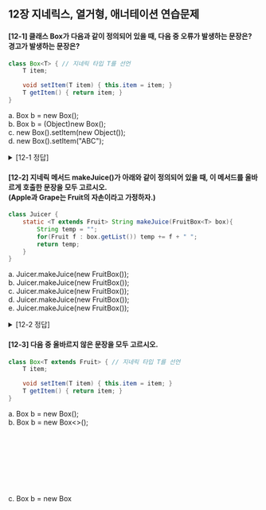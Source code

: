 ## 12장 지네릭스, 열거형, 애너테이션 연습문제

<h4>
[12-1] 클래스 Box가 다음과 같이 정의되어 있을 때, 다음 중 오류가 발생하는 문장은? 경고가 발생하는 문장은?
</h4>

```java
class Box<T> { // 지네릭 타입 T를 선언
    T item;

    void setItem(T item) { this.item = item; }
    T getItem() { return item; }
}
```

<p>
a. Box<Object> b = new Box<String>();</br>
b. Box<Object> b = (Object)new Box<String>();</br>
c. new Box<String>().setItem(new Object()); </br>
d. new Box<String>().setItem("ABC");
</p>

<details>
<summary>[12-1 정답]</summary>
<p id="answer">
<p>

```java
a. Box<Object> b = new Box<String>();</br>
b. Box<Object> b = (Object)new Box<String>();</br>
c. new Box<String>().setItem(new Object()); </br>
```

</p>
</details>

<h4>
[12-2] 지네릭 메서드 makeJuice()가 아래와 같이 정의되어 있을 때, 이 메서드를 올바 르게 호출한 문장을 모두 고르시오.
</br>(Apple과 Grape는 Fruit의 자손이라고 가정하자.)
</h4>

```java
class Juicer {
    static <T extends Fruit> String makeJuice(FruitBox<T> box){
        String temp = "";
        for(Fruit f : box.getList()) temp += f + " ";
        return temp;
    }
}
```

<p>
a. Juicer.<Apple>makeJuice(new FruitBox<Fruit>()); </br>
b. Juicer.<Fruit>makeJuice(new FruitBox<Grape>()); </br>
c. Juicer.<Fruit>makeJuice(new FruitBox<Fruit>()); </br>
d. Juicer.makeJuice(new FruitBox<Apple>());</br>
e. Juicer.makeJuice(new FruitBox<Object>());
</p>

<details>
<summary>[12-2 정답]</summary>
<p id="answer">
c. Juicer.<Fruit>makeJuice(new FruitBox<Fruit>()); </br>
d. Juicer.makeJuice(new FruitBox<Apple>());</br>
</br>
</p>
</details>

<h4>
[12-3] 다음 중 올바르지 않은 문장을 모두 고르시오.
</h4>

```java
class Box<T extends Fruit> { // 지네릭 타입 T를 선언
    T item;

    void setItem(T item) { this.item = item; }
    T getItem() { return item; }
}
```

<p>
a. Box<?> b = new Box();</br>
b. Box<?> b = new Box<>();</br>
c. Box<?> b = new Box<Object>();</br>
d. Box<Object> b = new Box<Fruit>();</br>
e. Box b = new Box<Fruit>();</br>
f. Box<? extends Fruit> b = new Box<Apple>();</br>
g. Box<? extends Object> b = new Box<? extends Fruit>();</br>
</p>

<details>
<summary>[12-3 정답]</summary>
<p id="answer">

```java
c. Box<?> b = new Box<Object>();
d. Box<Object> b = new Box<Fruit>();
g. Box<? extends Object> b = new Box<? extends Fruit>();
```

</p>
</br>
</p>
</details>

<h4>
[12-4] 아래의 메서드는 두 개의 ArrayList를 매개변수로 받아서, 하나의 새로운 ArrayList로 병합하는 메서드이다. 이를 지네릭 메서드로 변경하시오.
</h4>

```java
public static ArrayList<? extends Product> merge(ArrayList<? extends Product> list, ArrayList<? extends Product> list2){
    ArrayList<? extends Product> newList = new ArrayList<>(list);

    newList.addAll(list2);

    return newList;
}
```

<details>
<summary>[12-4 정답]</summary>

```java
public static <T extends Product> ArrayList<T> merge(ArrayList<T> list, ArrayList<T> list2){
    ArrayList<T> newList = new ArrayList<>(list);

    newList.addAll(list2);

    return newList;
}
```

</details>

<h4>
[12-6] 다음 중 메타 애너테이션이 아닌 것을 모두 고르시오.
</h4>
<p>
a. Documented </br>
b. Target </br>
c. Native </br>
d. Inherited </br>
</p>

<details>
<summary>[12-6 정답]</summary>
<p id="answer">
c. Native </br>
</p>
</br>
</p>
</details>

<h4>
[12-7] 애너테이션 TestInfo가 다음과 같이 정의되어 있을 대, 이 애너테이션이 올바르 게 적용되지 않은 것은?</h4>

```java
@interface TestInfo{
    int count() default 1;
    String[] value() default "aaa";
}
```

<p>
a. @TestInfo class Exercise12_7 {} </br>
b. @TestInfo(1) class Exercise12_7 {}</br>
c. @TestInfo("bbb") class Exercise12_7 {}</br>
d. @TestInfo("bbb","ccc") class Exercise12_7 {}</br>
</p>

<details>
<summary>[12-7 정답]</summary>
<p id="answer">
b. @TestInfo(1) class Exercise12_7 {}</br>
d. @TestInfo("bbb","ccc") class Exercise12_7 {}</br>
</p>
</br>
</p>
</details>
